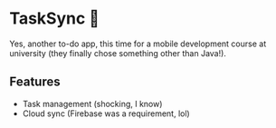 # TaskSync 🔄

Yes, another to-do app, this time for a mobile development course at university (they finally chose something other than Java!).

## Features

- Task management (shocking, I know)
- Cloud sync (Firebase was a requirement, lol)
